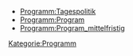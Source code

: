 -   <Programm:Tagespolitik>
-   <Programm:Program>
-   <Programm:Program_mittelfristig>

<Kategorie:Programm>
